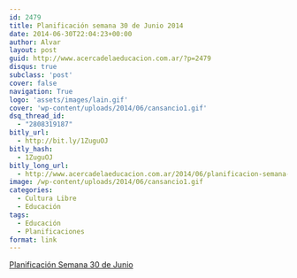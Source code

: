 ```yaml
---
id: 2479
title: Planificación semana 30 de Junio 2014
date: 2014-06-30T22:04:23+00:00
author: Alvar
layout: post
guid: http://www.acercadelaeducacion.com.ar/?p=2479
disqus: true
subclass: 'post'
cover: false
navigation: True
logo: 'assets/images/lain.gif'
cover: 'wp-content/uploads/2014/06/cansancio1.gif'
dsq_thread_id:
  - "2808319187"
bitly_url:
  - http://bit.ly/1ZuguOJ
bitly_hash:
  - 1ZuguOJ
bitly_long_url:
  - http://www.acercadelaeducacion.com.ar/2014/06/planificacion-semana-30-de-junio-2014/
image: /wp-content/uploads/2014/06/cansancio1.gif
categories:
  - Cultura Libre
  - Educación
tags:
  - Educación
  - Planificaciones
format: link
---
```

<a title="Al blog en github" href="http://acercadelaeducacion.github.io/blog/2014/06/30/semana-30-de-junio-2014/" target="_blank">Planificación Semana 30 de Junio</a>
